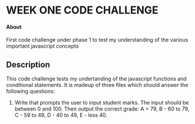 # WEEK ONE CODE CHALLENGE
#### About
First code challenge under phase 1 to test my understanding of the various important javascript concepts

## Description
This code challenge tests my undertanding of the javascript functions and conditional statements. It is madeup of three files which should answer the following questions:

1. Write that prompts the user to input student marks. The input should be between 0 and 100. Then output the correct grade: A > 79, B - 60 to 79, C -  59 to 49, D - 40 to 49, E - less 40.

